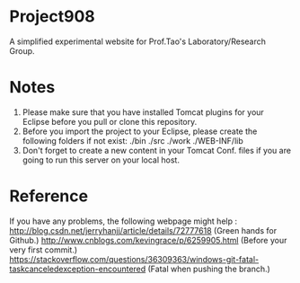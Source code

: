 # Project908
A simplified experimental website for Prof.Tao's Laboratory/Research Group.

# Notes
1. Please make sure that you have installed Tomcat plugins for your Eclipse before you pull or clone this repository.
2. Before you import the project to your Eclipse, please create the following folders if not exist:
  ./bin
  ./src
  ./work
  ./WEB-INF/lib
3. Don't forget to create a new content in your Tomcat Conf. files if you are going to run this server on your local host.

# Reference
If you have any problems, the following webpage might help : 
http://blog.csdn.net/jerryhanjj/article/details/72777618 (Green hands for Github.)
http://www.cnblogs.com/kevingrace/p/6259905.html (Before your very first commit.)
https://stackoverflow.com/questions/36309363/windows-git-fatal-taskcanceledexception-encountered (Fatal when pushing the branch.)
